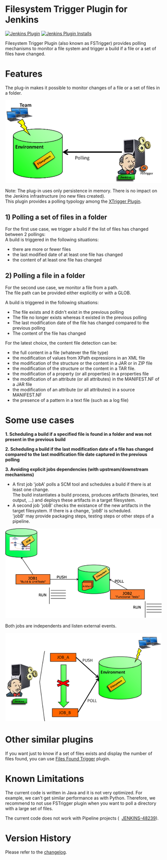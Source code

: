 # Filesystem Trigger Plugin for Jenkins

[![Jenkins Plugin](https://img.shields.io/jenkins/plugin/v/fstrigger.svg)](https://plugins.jenkins.io/fstrigger)
[![Jenkins Plugin Installs](https://img.shields.io/jenkins/plugin/i/fstrigger.svg?color=blue)](https://plugins.jenkins.io/fstrigger)

Filesystem Trigger Plugin (also known as FSTrigger) provides polling mechanisms to monitor a file system and
trigger a build if a file or a set of files have changed.

# Features

The plug-in makes it possible to monitor changes of a file or a set of
files in a folder.

![](docs/images/fstrigger.png)

Note: The plug-in uses only persistence in memory. There is no impact on
the Jenkins infrastructure (no new files created).  
This plugin provides a polling typology among the [XTrigger
Plugin](https://github.com/jenkinsci/xtrigger-plugin).

## 1) Polling a set of files in a folder

For the first use case, we trigger a build if the list of files has
changed between 2 pollings:  
A build is triggered in the following situations:

-   there are more or fewer files
-   the last modified date of at least one file has changed
-   the content of at least one file has changed

## 2) Polling a file in a folder

For the second use case, we monitor a file from a path.  
The file path can be provided either explicitly or with a GLOB.

A build is triggered in the following situations:

-   The file exists and it didn't exist in the previous polling
-   The file no longer exists whereas it existed in the previous polling
-   The last modification date of the file has changed compared to the
    previous polling
-   The content of the file has changed

For the latest choice, the content file detection can be:

-   the full content in a file (whatever the file type)
-   the modification of values from XPath expressions in an XML file
-   the modification of the structure or the content in a JAR or in ZIP
    file
-   the modification of the structure or the content in a TAR file.
-   the modification of a property (or all properties) in a properties
    file
-   the modification of an attribute (or all attributes) in the
    MANIFEST.NF of a JAR file
-   the modification of an attribute (or all attributes) in a source
    MANIFEST.NF
-   the presence of a pattern in a text file (such as a log file)

# Some use cases

**1. Scheduling a build if a specified file is found in a folder and was
not present in the previous build**

**2. Scheduling a build if the last modification date of a file has
changed compared to the last modification file date captured in the
previous polling**

**3. Avoiding explicit jobs dependencies (with upstream/downstream
mechanisms)**

-   A first job 'jobA' polls a SCM tool and schedules a build if there
    is at least one change.  
    The build instantiates a build process, produces artifacts
    (binaries, text output, ...) and deploys these artifacts in a target
    filesystem.
-   A second job 'jobB' checks the existance of the new artifacts in the
    target filesystem. If there is a change, 'jobB' is scheduled.  
    'jobB' may provide packaging steps, testing steps or other steps of
    a pipeline.

![](docs/images/XTrigger_buildPipleline.png)

Both jobs are independents and listen external events.

![](docs/images/fstrigger_noJobsDependency.png)

# Other similar plugins

If you want just to know if a set of files exists and display the
number of files found, you can use [Files Found
Trigger](https://plugins.jenkins.io/files-found-trigger/)
plugin.

# Known Limitations

The current code is written in Java and it is not very optimized. For
example, we can't get similar performance as with Python. Therefore, we
recommend to not use FSTrigger plugin when you want to poll a directory
with a large set of files.

The current code does not work with Pipeline projects (  
[JENKINS-48239](https://issues.jenkins-ci.org/browse/JENKINS-48239)).

# Version History
Please refer to the [changelog](CHANGELOG.md).
